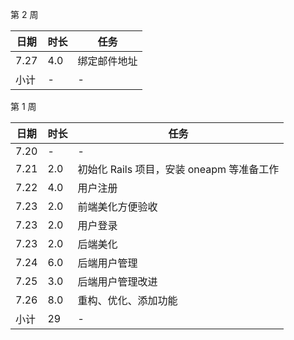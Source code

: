 第 2 周

日期 | 时长 | 任务
---- | ---- | ----
7.27 | 4.0 | 绑定邮件地址
小计 | - | -


第 1 周

日期 | 时长 | 任务
---- | ---- | ----
7.20 | - | -
7.21 | 2.0 | 初始化 Rails 项目，安装 oneapm 等准备工作
7.22 | 4.0 | 用户注册
7.23 | 2.0 | 前端美化方便验收
7.23 | 2.0 | 用户登录
7.23 | 2.0 | 后端美化
7.24 | 6.0 | 后端用户管理
7.25 | 3.0 | 后端用户管理改进
7.26 | 8.0 | 重构、优化、添加功能
小计 | 29 | -
